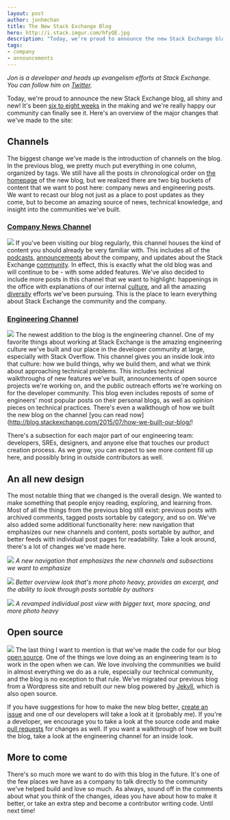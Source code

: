 ```yaml
---
layout: post
author: jonhmchan
title: The New Stack Exchange Blog
hero: http://i.stack.imgur.com/hfyQE.jpg
description: "Today, we're proud to announce the new Stack Exchange blog, all shiny and new! It's been six to eight weeks in the making and we're really happy to have you all see it. Get a run down of all the new changes we've made!"
tags:
- company
- announcements
---
```


*Jon is a developer and heads up evangelism efforts at Stack Exchange. You can follow him on [Twitter](http://twitter.com/jonhmchan).*

Today, we're proud to announce the new Stack Exchange blog, all shiny and new! It's been [six to eight weeks](http://meta.stackexchange.com/a/19514/242868) in the making and we're really happy our community can finally see it. Here's an overview of the major changes that we've made to the site:

## Channels
The biggest change we've made is the introduction of channels on the blog. In the previous blog, we pretty much put everything in one column, organized by tags. We still have all the posts in chronological order on [the homepage](http://blog.stackexchange.com/) of the new blog, but we realized there are two big buckets of content that we want to post here: company news and engineering posts. We want to recast our blog not just as a place to post updates as they come, but to become an amazing source of news, technical knowledge, and insight into the communities we've built.

### [Company News Channel](http://blog.stackexchange.com/company)
![](http://i.stack.imgur.com/l5ilk.jpg)
If you've been visiting our blog regularly, this channel houses the kind of content you should already be very familiar with. This includes all of the [podcasts](http://blog.stackexchange.com/company/podcasts), [announcements](http://blog.stackexchange.com/company/announcements) about the company, and updates about the Stack Exchange [community](http://blog.stackexchange.com/company/community). In effect, this is exactly what the old blog was and will continue to be - with some added features. We've also decided to include more posts in this channel that we want to highlight: happenings in the office with explanations of our internal [culture](http://blog.stackexchange.com/company/community), and all the amazing [diversity](http://blog.stackexchange.com/company/diversity) efforts we've been pursuing. This is the place to learn everything about Stack Exchange the community and the company.

### [Engineering Channel](http://blog.stackexchange.com/engineering)
![](http://i.stack.imgur.com/XLXZY.jpg)
The newest addition to the blog is the engineering channel. One of my favorite things about working at Stack Exchange is the amazing engineering culture we've built and our place in the developer community at large, especially with Stack Overflow. This channel gives you an inside look into that culture: how we build things, why we build them, and what we think about approaching technical problems. This includes technical walkthroughs of new features we've built, announcements of open source projects we're working on, and the public outreach efforts we're working on for the developer community. This blog even includes reposts of some of engineers' most popular posts on their personal blogs, as well as opinion pieces on technical practices. There's even a walkthough of how we built the new blog on the channel [you can read now](http://blog.stackexchange.com/2015/07/how-we-built-our-blog/!

There's a subsection for each major part of our engineering team: developers, SREs, designers, and anyone else that touches our product creation process. As we grow, you can expect to see more content fill up here, and possibly bring in outside contributors as well.

## An all new design
The most notable thing that we changed is the overall design. We wanted to make something that people enjoy reading, exploring, and learning from. Most of all the things from the previous blog still exist: previous posts with archived comments, tagged posts sortable by category, and so on. We've also added some additional functionality here: new navigation that emphasizes our new channels and content, posts sortable by author, and better feeds with individual post pages for readability. Take a look around, there's a lot of changes we've made here.


![](http://i.stack.imgur.com/jfB91.png)
*A new navigation that emphasizes the new channels and subsections we want to emphasize*


![](http://i.stack.imgur.com/fdA9K.png)
*Better overview look that's more photo heavy, provides an excerpt, and the ability to look through posts sortable by authors*


![](http://i.stack.imgur.com/gu34P.png)
*A revamped individual post view with bigger text, more spacing, and more photo heavy*


## Open source
![](http://i.stack.imgur.com/ggOC0.png)
The last thing I want to mention is that we've made the code for our blog [open source](https://github.com/StackExchange/blog). One of the things we love doing as an engineering team is to work in the open when we can. We love involving the communities we build in almost everything we do as a rule, especially our technical community, and the blog is no exception to that rule. We've migrated our previous blog from a Wordpress site and rebuilt our new blog powered by [Jekyll](http://jekyllrb.com/), which is also open source.

If you have suggestions for how to make the new blog better, [create an issue](https://github.com/StackExchange/blog/issues) and one of our developers will take a look at it (probably me). If you're a developer, we encourage you to take a look at the source code and make [pull requests](https://github.com/StackExchange/blog/pulls) for changes as well. If you want a walkthrough of how we built the blog, take a look at the engineering channel for an inside look.

## More to come
There's so much more we want to do with this blog in the future. It's one of the few places we have as a company to talk directly to the community we've helped build and love so much. As always, sound off in the comments about what you think of the changes, ideas you have about how to make it better, or take an extra step and become a contributor writing code. Until next time!


